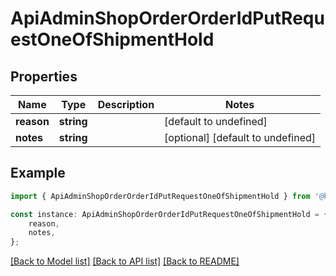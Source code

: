 # ApiAdminShopOrderOrderIdPutRequestOneOfShipmentHold


## Properties

Name | Type | Description | Notes
------------ | ------------- | ------------- | -------------
**reason** | **string** |  | [default to undefined]
**notes** | **string** |  | [optional] [default to undefined]

## Example

```typescript
import { ApiAdminShopOrderOrderIdPutRequestOneOfShipmentHold } from '@heavygee/arda-api-sdk';

const instance: ApiAdminShopOrderOrderIdPutRequestOneOfShipmentHold = {
    reason,
    notes,
};
```

[[Back to Model list]](../README.md#documentation-for-models) [[Back to API list]](../README.md#documentation-for-api-endpoints) [[Back to README]](../README.md)
